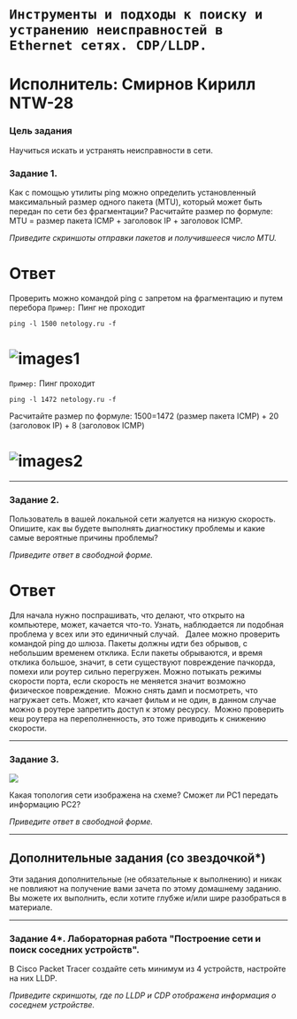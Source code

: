 # `Инструменты и подходы к поиску и устранению неисправностей в Ethernet сетях. CDP/LLDP.`

# Исполнитель: Смирнов Кирилл NTW-28

### Цель задания

Научиться искать и устранять неисправности в сети.

### Задание 1.

Как с помощью утилиты ping можно определить установленный максимальный размер одного пакета (MTU), который может быть передан по сети без фрагментации?
Расчитайте размер по формуле: MTU = размер пакета ICMP + заголовок IP + заголовок ICMP.

*Приведите скриншоты отправки пакетов и получившееся число MTU.*
# Ответ
Проверить можно командой ping c запретом на фрагментацию и путем перебора 
`Пример:` Пинг не проходит 
```console
ping -l 1500 netology.ru -f
```
# ![images1]()

`Пример:` Пинг проходит
```
ping -l 1472 netology.ru -f
```
Расчитайте размер по формуле: 1500=1472 (размер пакета ICMP) + 20 (заголовок IP) + 8 (заголовок ICMP)

# ![images2]()
---

### Задание 2.

Пользователь в вашей локальной сети жалуется на низкую скорость. Опишите, как вы будете выполнять диагностику проблемы и какие самые вероятные причины проблемы? 

*Приведите ответ в свободной форме.*

# Ответ 

Для начала нужно поспрашивать, что делают, что открыто на компьютере, может, качается что-то. Узнать, наблюдается ли подобная проблема у всех или это единичный случай.   Далее можно проверить командой ping до шлюза. Пакеты должны идти без обрывов, с небольшим временем отклика. Если пакеты обрываются, и время отклика большое, значит, в сети существуют повреждение пачкорда, помехи или роутер сильно перегружен. Можно потыкать режимы скорости порта, если скорость не меняется значит возможно физическое повреждение.  Можно снять дамп и посмотреть, что нагружает сеть. Может, кто качает фильм и не один, в данном случае можно в роутере запретить доступ к этому ресурсу. 
Можно проверить кеш роутера на переполненность, это тоже приводить к снижению скорости.

---

### Задание 3.

![](https://i.ibb.co/tQSxS4r/network.png)

Какая топология сети изображена на схеме? Сможет ли PC1 передать информацию PC2?

*Приведите ответ в свободной форме.*

---

## Дополнительные задания (со звездочкой*)

Эти задания дополнительные (не обязательные к выполнению) и никак не повлияют на получение вами зачета по этому домашнему заданию. Вы можете их выполнить, если хотите глубже и/или шире разобраться в материале.

---

### Задание 4*. Лабораторная работа "Построение сети и поиск соседних устройств".

В Cisco Packet Tracer создайте сеть минимум из 4 устройств, настройте на них LLDP.

*Приведите скриншоты, где по LLDP и CDP отображена информация о соседнем устройстве.*


